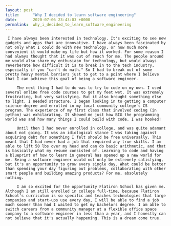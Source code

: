 ```yaml
---
layout: post
title:      "Why I decided to learn software engineering"
date:       2020-07-06 23:43:03 +0000
permalink:  why_i_decided_to_learn_software_engineering
---
```



     I have always been interested in technology. It's exciting to see new gadgets and apps that are innovative. I have always been fascinated by not only what I could do with new technology, or how much more convenient it would make my life but how it worked. For some reason I had always thought that it was out of reach for me. The people around me would also share my enthusiasm for technology, but would always reverberate how difficult it is to break in to the tech industry, especially if you "can't do math." So I had to break out of some pretty heavy mental barriers just to get to a point where I believe that I can achieve this goal of being a software engineer.
		 
		 The next thing I had to do was to try to code on my own. I used several online free code courses to get my feet wet. It was extremely frustrating, but very satisfying. But it also brought something else to light, I needed structure. I began looking in to getting a computer science degree and enrolled in my local community college's CS program. The experience of my first class that involved coding (in python) was exhilarating. It showed me just how BIG the programming world was and how many things I could build with code. I was hooked!
		 
		 Until then I had never enrolled in college, and was quite adamant about not going. It was an idiological stance I was taking against acquiring debt for something I felt should be free universally. This meant that I had never had a job that required any true skills. I am able to lift 50 lbs over my head and can do basic arithmetic, and that is basically what my resume consisted of. Learning to code and having a blueprint of how to learn in general has opened up a new world for me. Being a software engineer would not only be extremely satisfying, but it's an opportunity to grow every single day. What could be better than spending your day figuring out problems, collaborating with other smart people and building amazing products? For me, absolutely nothing.
		 
		 I am so excited for the opportunity Flatiron School has given me. Although I am still enrolled in college full-time, because Flatiron School's curriculum is so specific and teaches technologies that large companies and start-ups use every day, I will be able to find a job much sooner than had I waited to get my bachelors degree. I am able to switch careers from a community manager at a flexible office space company to a software engineer in less than a year, and I honestly can not believe that it's actually happening. This is a dream come true.
		 
		 
   


